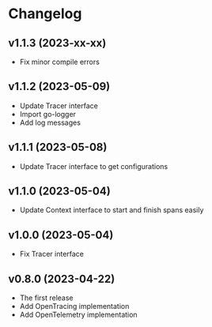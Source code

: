 # Changelog

## v1.1.3 (2023-xx-xx)
- Fix minor compile errors

## v1.1.2 (2023-05-09)
- Update Tracer interface
- Import go-logger
- Add log messages

## v1.1.1 (2023-05-08)
- Update Tracer interface to get configurations

## v1.1.0 (2023-05-04)
- Update Context interface to start and finish spans easily

## v1.0.0 (2023-05-04)
- Fix Tracer interface

## v0.8.0 (2023-04-22)
- The first release
- Add OpenTracing implementation
- Add OpenTelemetry implementation

